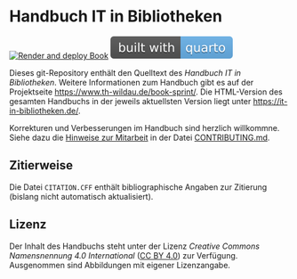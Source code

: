 # Handbuch IT in Bibliotheken

[![Render and deploy Book](https://github.com/pro4bib/handbuch-it-in-bibliotheken/actions/workflows/quarto-book-gh-pages.yaml/badge.svg)](https://github.com/pro4bib/handbuch-it-in-bibliotheken/actions/workflows/quarto-book-gh-pages.yaml)
[![Build with quarto](quarto-badge.svg)](https://quarto.org/)

Dieses git-Repository enthält den Quelltext des *Handbuch IT in Bibliotheken*. Weitere Informationen zum Handbuch gibt es auf der Projektseite <https://www.th-wildau.de/book-sprint/>.  Die HTML-Version des gesamten Handbuchs in der jeweils aktuellsten Version liegt unter <https://it-in-bibliotheken.de/>.

Korrekturen und Verbesserungen im Handbuch sind herzlich willkommne. Siehe dazu die [Hinweise zur Mitarbeit](https://it-in-bibliotheken.de/mitarbeit.html) in der Datei [CONTRIBUTING.md](CONTRIBUTING.md).

## Zitierweise

Die Datei `CITATION.CFF` enthält bibliographische Angaben zur Zitierung (bislang nicht automatisch aktualisiert).

## Lizenz

Der Inhalt des Handbuchs steht unter der Lizenz *Creative Commons Namensnennung 4.0 International* ([CC BY 4.0](https://creativecommons.org/licenses/by/4.0/deed.de)) zur Verfügung. Ausgenommen sind Abbildungen mit eigener Lizenzangabe.
